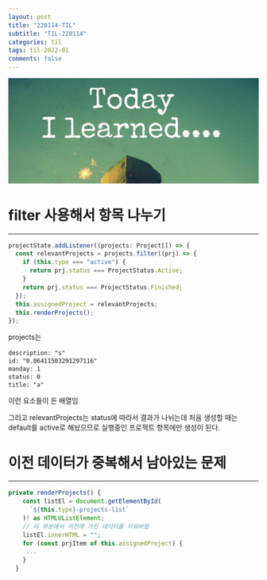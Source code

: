 ```yaml
---
layout: post
title: "220114-TIL"
subtitle: "TIL-220114"
categories: til
tags: til-2022-01
comments: false
---
```


![1-1](/assets/img/TIL.jpeg)

# filter 사용해서 항목 나누기

---

```js
projectState.addListener((projects: Project[]) => {
  const relevantProjects = projects.filter((prj) => {
    if (this.type === "active") {
      return prj.status === ProjectStatus.Active;
    }
    return prj.status === ProjectStatus.Finished;
  });
  this.assignedProject = relevantProjects;
  this.renderProjects();
});
```

projects는

```
description: "s"
id: "0.06411503291297116"
manday: 1
status: 0
title: "a"
```

이런 요소들이 든 배열임

그리고 relevantProjects는 status에 따라서 결과가 나뉘는데 처음 생성할 때는 default를 active로 해놨으므로 실행중인 프로젝트 항목에만 생성이 된다.

# 이전 데이터가 중복해서 남아있는 문제

---

```js
private renderProjects() {
    const listEl = document.getElementById(
      `${this.type}-projects-list`
    )! as HTMLUListElement;
    // 이 부분에서 이전에 가진 데이터를 지워버림
    listEl.innerHTML = "";
    for (const prjItem of this.assignedProject) {
     ...
    }
  }
```
